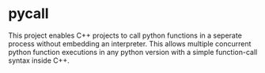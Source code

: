 # pycall
This project enables C++ projects to call python functions in  a seperate process without embedding an interpreter. This allows multiple concurrent python function executions in any python version with a simple function-call syntax inside C++.
